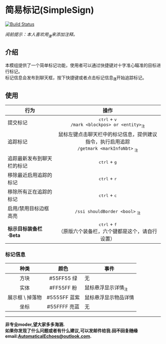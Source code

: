 # 简易标记(SimpleSign)
[![Build Status](https://img.shields.io/badge/MinecraftForge-1.20.x-brightgreen)](https://github.com/MinecraftForge/MinecraftForge?branch=1.20.x)

_阅前提示：本人喜欢用<sub title="如果影响你观看就先给你道个歉啦！>-<" >**`注`**</sub>来添加注释。_
## 介绍

本模组提供了一个简单标记功能，使用者可以通过快捷键对十字准心瞄准的目标进行标记。  
标记信息会发布到聊天框，按下快捷键或者点击标记信息<sub title="点击标记信息提供的是建议指令，因为本质上是指令模组，点击完提交即可" >**`注`**</sub>开始追踪标记。

## 使用

|行为|操作|
|---|:---:|
|提交标记|<kbd>ctrl</kbd> + <kbd>v</kbd> <br> `/mark <blockpos> or <entity>`<sub title="实体目标选项唯一，但原版提供的建议选项含有多目标选项，使用这些选项并不会执行" >`注`</sub>|
|追踪标记|鼠标左键点击聊天栏中的标记信息，提供建议指令，执行启用追踪 <br> `/getmark <markInfoNbt>` <sub title="不建议手写，因为是NBT" >`注`</sub>|
|追踪最新发布到聊天栏的标记|<kbd>ctrl</kbd> + <kbd>g</kbd>|
|移除最近启用追踪的标记|<kbd>ctrl</kbd> + <kbd>r</kbd>|
|移除所有正在追踪的标记|<kbd>ctrl</kbd> + <kbd>c</kbd>|
|启用/禁用目标边框高亮|`/ssi shouldBorder <bool>`  <sub title="默认为true" >`注`</sub>|
|**标示目标装备栏·Beta**|<kbd>ctrl</kbd> + <kbd>f</kbd> <br>（原版六个装备栏，六个键都是这个，请自行设置）|

### 标记信息
|种类|颜色|事件|
|:---:|:---:|---|
|方块|#55FF55 绿|无|
|实体|#FF55FF 粉|鼠标悬浮显示详情<sub title="Mojang加入了这个功能，但是现在的显示非常单调，而且有bug，功能启动也是只在配置文件中，很隐秘，期待后续" >`注`</sub>|
|展示框 \ 掉落物|#5555FF 蓝紫|鼠标悬浮显示物品详情|
|坐标|#55FFFF 亮蓝|无|

___
**非专业moder,望大家多多海涵.  
如果你发现了什么问题或者有什么建议,可以发邮件给我.~~回不回复随缘~~  
email:AutomaticalEchoes@outlook.com.**
